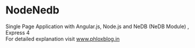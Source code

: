 # NodeNedb
Single Page Application with Angular.js, Node.js and NeDB (NeDB Module) , Express 4
<br />
For detailed explanation visit <a href="">www.phloxblog.in</a>

